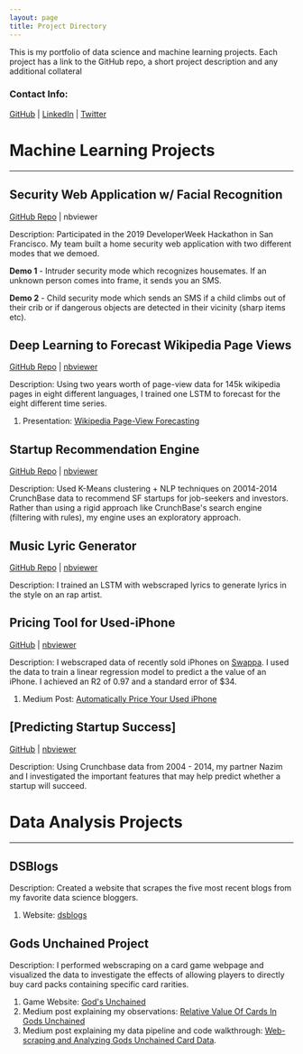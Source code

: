 ```yaml
---
layout: page
title: Project Directory
---
```


This is my portfolio of data science and machine learning projects. Each project has a link to the GitHub repo, a short project description and any additional collateral

### Contact Info:
[GitHub](https://github.com/jdmendoza) |
[LinkedIn](https://www.linkedin.com/in/jdmendoza1) |
[Twitter](https://twitter.com/Jdanny650)


# **Machine Learning Projects**
---
## Security Web Application w/ Facial Recognition

[GitHub Repo](https://github.com/dynogravelso/devweek_hackathon_2019) | nbviewer

Description: Participated in the 2019 DeveloperWeek Hackathon in San Francisco. My team built a home security web application with two different modes that we demoed.

**Demo 1** - Intruder security mode which recognizes housemates. If an unknown person comes into frame, it sends you an SMS.

**Demo 2** - Child security mode which sends an SMS if a child climbs out of their crib or if dangerous objects are detected in their vicinity (sharp items etc).



## Deep Learning to Forecast Wikipedia Page Views

[GitHub Repo](https://github.com/jdmendoza/wikipedia_time_series_forecasting) | [nbviewer](https://nbviewer.jupyter.org/github/jdmendoza/wikipedia_time_series_forecasting/blob/master/Wikipedia_Language_LSTM.ipynb)

Description: Using two years worth of page-view data for 145k wikipedia pages in eight different languages, I trained one LSTM to forecast for the eight different time series.

1. Presentation: [Wikipedia Page-View Forecasting](https://www.dropbox.com/s/7yhrfevqn9yyoj4/wiki_forecasting.pptx?dl=0)



## Startup Recommendation Engine

[GitHub Repo](https://github.com/jdmendoza/startup_recommendation_engine) | [nbviewer](https://nbviewer.jupyter.org/github/jdmendoza/startup_recommendation_engine/blob/master/Startup_Recommender.ipynb)

Description: Used K-Means clustering + NLP techniques on 20014-2014 CrunchBase data to recommend SF startups for job-seekers and investors. Rather than using a rigid approach like CrunchBase's search engine (filtering with rules), my engine uses an exploratory approach.



## Music Lyric Generator

[GitHub Repo](https://github.com/jdmendoza/rap_lyrics_generator_lstm) | [nbviewer](https://github.com/jdmendoza/rap_lyrics_generator_lstm/blob/master/Rap_Lyrics_Generation.ipynb)

Description: I trained an LSTM with webscraped lyrics to generate lyrics in the style on an rap artist.  



## Pricing Tool for Used-iPhone

[GitHub](https://github.com/jdmendoza/used_iphone_price_prediction) | [nbviewer](https://nbviewer.jupyter.org/github/jdmendoza/used_iphone_price_prediction/blob/master/3_Modeling_Data.ipynb)

Description: I webscraped data of recently sold iPhones on [Swappa](https://swappa.com/buy/iphones). I used the data to train a linear regression model to predict a the value of an iPhone. I achieved an R2 of 0.97 and a standard error of $34.

1. Medium Post: [Automatically Price Your Used iPhone](https://medium.com/@jdannym93/automatically-price-your-used-iphone-2a83bb9eac30)



## [Predicting Startup Success]

[GitHub](https://github.com/jdmendoza/predicting_startup_success) | [nbviewer](https://nbviewer.jupyter.org/github/jdmendoza/predicting_startup_success/blob/master/Danny_SF_Startup_Acquisition.ipynb)

Description: Using Crunchbase data from 2004 - 2014, my partner Nazim and I investigated the important features that may help predict whether a startup will succeed.


# **Data Analysis Projects**
---
## DSBlogs

Description: Created a website that scrapes the five  most recent blogs from my favorite data science bloggers.

1. Website: [dsblogs](https://dsblogs.herokuapp.com/)

## Gods Unchained Project

Description: I performed  webscraping on a card game webpage and visualized the data to investigate the effects of allowing players to directly buy card packs containing specific card rarities.

1. Game Website: [God's Unchained](https://godsunchained.com/?refcode=0x07453584C359A2b95fe115CC5eA72c56eEFE3Ee2)
2. Medium post explaining my observations: [Relative Value Of Cards In Gods Unchained](https://medium.com/@jdannym93/relative-value-of-cards-in-gods-unchained-b875a1cee7e0)  
3. Medium post explaining my data pipeline and code walkthrough: [Web-scraping and Analyzing Gods Unchained Card Data](https://medium.com/@jdannym93/web-scraping-and-analyzing-gods-unchained-card-data-1087b9fcd734).
